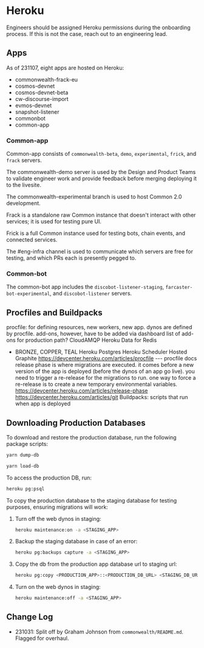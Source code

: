 # Heroku

Engineers should be assigned Heroku permissions during the onboarding process. If this is not the case, reach out to an engineering lead.

## Apps

As of 231107, eight apps are hosted on Heroku:

- commonwealth-frack-eu
- cosmos-devnet
- cosmos-devnet-beta
- cw-discourse-import
- evmos-devnet
- snapshot-listener
- commonbot
- common-app

### Common-app

Common-app consists of `commonwealth-beta`, `demo`, `experimental`, `frick`, and `frack` servers.

The commonwealth-demo server is used by the Design and Product Teams to validate engineer work and provide feedback before merging deploying it to the livesite.

The commonwealth-experimental branch is used to host Common 2.0 development.

Frack is a standalone raw Common instance that doesn't interact with other services; it is used for testing pure UI.

Frick is a full Common instance used for testing bots, chain events, and connected services.

The #eng-infra channel is used to communicate which servers are free for testing, and which PRs each is presently pegged to.

### Common-bot

The common-bot app includes the `discobot-listener-staging`, `farcaster-bot-experimental`,
and `discobot-listener` servers.

## Procfiles and Buildpacks

procfile: for defining resources, new workers, new app. dynos are defined by procfile.
add-ons, however, have to be added via dashboard
list of add-ons for production path?
CloudAMQP
Heroku Data for Redis

- BRONZE, COPPER, TEAL
Heroku Postgres
Heroku Scheduler
Hosted Graphite
<https://devcenter.heroku.com/articles/procfile> --- procfile docs
release phase is where migrations are executed. it comes before a new version of the app is deployed (before the dynos of an app go live). you need to trigger a re-release for the migrations to run. one way to force a re-release is to create a new temporary environmental variables.
<https://devcenter.heroku.com/articles/release-phase>
<https://devcenter.heroku.com/articles/git>
Buildpacks: scripts that run when app is deployed

## Downloading Production Databases

To download and restore the production database, run the following package scripts:

```bash
yarn dump-db

yarn load-db
```

To access the production DB, run:

```bash
heroku pg:psql
```

To copy the production database to the staging database for testing purposes, ensuring migrations will work:

1. Turn off the web dynos in staging:

    ```bash
    heroku maintenance:on -a <STAGING_APP>
    ```

2. Backup the staging database in case of an error:

    ```bash
    heroku pg:backups capture -a <STAGING_APP>
    ```

3. Copy the db from the production app database url to staging url:

    ```bash
    heroku pg:copy <PRODUCTION_APP>::<PRODUCTION_DB_URL> <STAGING_DB_URL> -a <STAGING_APP>
    ```

4. Turn on the web dynos in staging:

    ```bash
    heroku maintenance:off -a <STAGING_APP>
    ```

## Change Log

- 231031: Split off by Graham Johnson from `commonwealth/README.md`. Flagged for overhaul.
